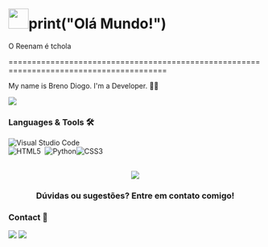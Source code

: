 <h1><img src="https://media.tenor.com/xmnzcwb-GJEAAAAj/krathos-%D0%BA%D1%80%D0%B0%D1%82%D0%BE%D1%81.gif" width="40" color="green"/>print("Olá Mundo!")</h1>
<p>O Reenam é tchola</p>
========================================================================================

My name is Breno Diogo. I'm a Developer.   👩‍💻

![](http://estruyf-github.azurewebsites.net/api/VisitorHit?user=thaispll&repo=thaispll&countColorcountColor)

### Languages & Tools 🛠  

![Visual Studio Code](https://img.shields.io/badge/Visual%20Studio%20Code-0078d7.svg?style=for-the-badge&logo=visual-studio-code&logoColor=white)<br>![HTML5](https://img.shields.io/badge/html5-%23E34F26.svg?style=for-the-badge&logo=html5&logoColor=white)&nbsp;
![Python](https://img.shields.io/badge/python-3670A0?style=for-the-badge&logo=python&logoColor=ffdd54)![CSS3](https://img.shields.io/badge/css3-%231572B6.svg?style=for-the-badge&logo=css3&logoColor=white)
<br>
<br>




<p align="center"><img src="https://media4.giphy.com/media/v1.Y2lkPTc5MGI3NjExNjBrcDFqc3BjM2s0NzhqajV4dm1tMnpjMnNrNzBmZXpiN3h0bnBzYiZlcD12MV9pbnRlcm5hbF9naWZfYnlfaWQmY3Q9Zw/AHpC7mG5fOaA3cgYw1/giphy.gif"/></p>  <h3 align="center">Dúvidas ou sugestões? Entre em contato comigo! </h3></p>

### Contact 🐒
<a href ="mailto: brenodiogosilvadafonseca@gmail.com"><img src="https://img.shields.io/badge/Gmail-D14836?style=for-thr-badge&logo=gmail&logoColor=white"/></a>
<a href="https://www.tiktok.com/@breno_klark?is_from_webapp=1&sender_device=pc" width="50"><img src="https://img.shields.io/badge/TikTok-%23000000.svg?style=for-the-badge&logo=TikTok&logoColor=white)"/></a>

